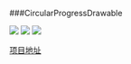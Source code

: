 ###CircularProgressDrawable

![](https://raw.githubusercontent.com/ITBox/AndroidOpenSourceCollection/master/Asset/CircularProgressDrawable-1.gif) ![](https://raw.githubusercontent.com/ITBox/AndroidOpenSourceCollection/master/Asset/CircularProgressDrawable-2.gif) ![](https://raw.githubusercontent.com/ITBox/AndroidOpenSourceCollection/master/Asset/CircularProgressDrawable-3.gif)


[项目地址](https://github.com/Sefford/CircularProgressDrawable)